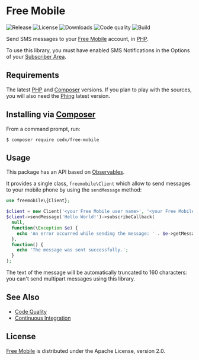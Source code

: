 # Free Mobile
![Release](https://img.shields.io/packagist/v/cedx/free-mobile.svg) ![License](https://img.shields.io/packagist/l/cedx/free-mobile.svg) ![Downloads](https://img.shields.io/packagist/dt/cedx/free-mobile.svg) ![Code quality](https://img.shields.io/codacy/grade/73859544fbc54257b639170a26acdc53.svg) ![Build](https://img.shields.io/travis/cedx/free-mobile.php.svg)

Send SMS messages to your [Free Mobile](http://mobile.free.fr) account, in [PHP](https://secure.php.net).

To use this library, you must have enabled SMS Notifications in the Options of your [Subscriber Area](https://mobile.free.fr/moncompte).

## Requirements
The latest [PHP](https://secure.php.net) and [Composer](https://getcomposer.org) versions.
If you plan to play with the sources, you will also need the [Phing](https://www.phing.info) latest version.

## Installing via [Composer](https://getcomposer.org)
From a command prompt, run:

```shell
$ composer require cedx/free-mobile
```

## Usage
This package has an API based on [Observables](http://reactivex.io/intro.html).

It provides a single class, `freemobile\Client` which allow to send messages to your mobile phone by using the `sendMessage` method:

```php
use freemobile\{Client};

$client = new Client('<your Free Mobile user name>', '<your Free Mobile identification key>');
$client->sendMessage('Hello World!')->subscribeCallback(
  null,
  function(\Exception $e) {
    echo 'An error occurred while sending the message: ' . $e->getMessage();
  },
  function() {
    echo 'The message was sent successfully.';
  }
);
```

The text of the message will be automatically truncated to 160 characters: you can't send multipart messages using this library.

## See Also
- [Code Quality](https://www.codacy.com/app/cedx/free-mobile-php)
- [Continuous Integration](https://travis-ci.org/cedx/free-mobile.php)

## License
[Free Mobile](https://github.com/cedx/free-mobile.php) is distributed under the Apache License, version 2.0.
